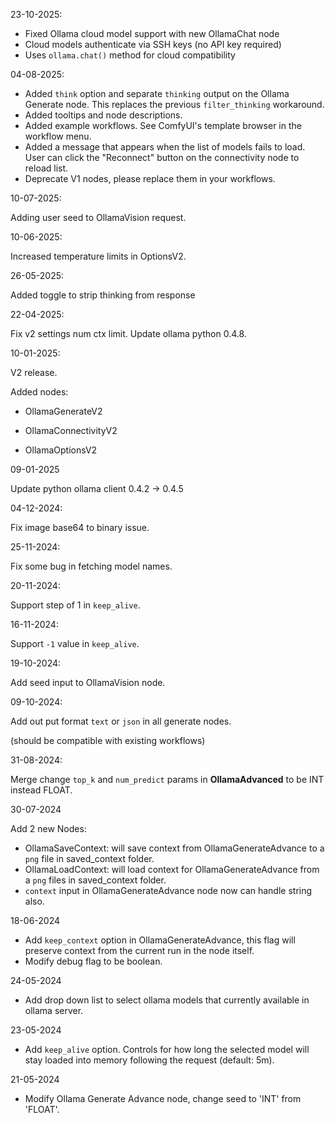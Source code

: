 23-10-2025:

- Fixed Ollama cloud model support with new OllamaChat node
- Cloud models authenticate via SSH keys (no API key required)
- Uses `ollama.chat()` method for cloud compatibility

04-08-2025:

- Added `think` option and separate `thinking` output on the Ollama Generate node. This replaces the previous `filter_thinking` workaround.
- Added tooltips and node descriptions.
- Added example workflows. See ComfyUI's template browser in the workflow menu.
- Added a message that appears when the list of models fails to load. User can click the "Reconnect" button on the connectivity node to reload list.
- Deprecate V1 nodes, please replace them in your workflows.

10-07-2025:

Adding user seed to OllamaVision request.

10-06-2025:

Increased temperature limits in OptionsV2.

26-05-2025:

Added toggle to strip thinking from response

22-04-2025:

Fix v2 settings num ctx limit.
Update ollama python 0.4.8.

10-01-2025:

V2 release.

Added nodes:

- OllamaGenerateV2

- OllamaConnectivityV2

- OllamaOptionsV2

09-01-2025

Update python ollama client 0.4.2 -> 0.4.5

04-12-2024:

Fix image base64 to binary issue.

25-11-2024:

Fix some bug in fetching model names.

20-11-2024:

Support step of 1 in `keep_alive`.

16-11-2024:

Support `-1` value in `keep_alive`.

19-10-2024:

Add seed input to OllamaVision node.

09-10-2024:

Add out put format `text` or `json` in all generate nodes.

(should be compatible with existing workflows)

31-08-2024:

Merge change `top_k` and `num_predict` params in **OllamaAdvanced** to be INT instead FLOAT.

30-07-2024

Add 2 new Nodes:

- OllamaSaveContext: will save context from OllamaGenerateAdvance to a `png` file in saved_context folder.
- OllamaLoadContext: will load context for OllamaGenerateAdvance from a `png` files in saved_context folder.
- `context` input in OllamaGenerateAdvance node now can handle string also.

18-06-2024

- Add `keep_context` option in OllamaGenerateAdvance, this flag will preserve context from the current run in the node itself.
- Modify debug flag to be boolean.

24-05-2024

- Add drop down list to select ollama models that currently available in ollama server.

23-05-2024

- Add `keep_alive` option. Controls for how long the selected model will stay loaded into memory following the request (default: 5m).

21-05-2024

- Modify Ollama Generate Advance node, change seed to 'INT' from 'FLOAT'.
